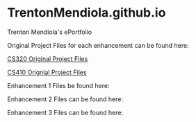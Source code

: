 # TrentonMendiola.github.io
Trenton Mendiola's ePortfolio

Original Project Files for each enhancement can be found here:

<a href="https://github.com/TrentonMendiola/CS320Portfolio">CS320 Original Project Files</a>

<a href="https://github.com/TrentonMendiola/CS410-Portfolio/tree/main">CS410 Orignial Project Files</a>

Enhancement 1 Files be found here:

Enhancement 2 Files can be found here:

Enhancement 3 Files can be found here:

